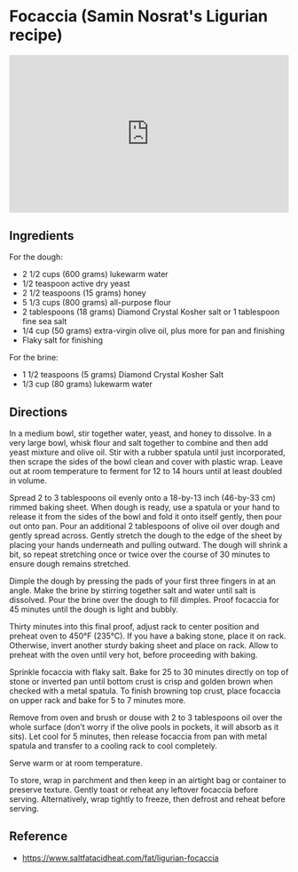 # Focaccia (Samin Nosrat's Ligurian recipe)

<iframe style="max-width:100%;height:auto;aspect-ratio:16/9;" width="560" height="315" src="https://www.youtube.com/embed/6pHsAgDgRHE?si=ZEmdwb6uY-CfTX-9" title="YouTube video player" frameborder="0" allow="accelerometer; autoplay; clipboard-write; encrypted-media; gyroscope; picture-in-picture; web-share" referrerpolicy="strict-origin-when-cross-origin" allowfullscreen></iframe>

## Ingredients

For the dough:

- 2 1/2 cups (600 grams) lukewarm water
- 1/2 teaspoon active dry yeast
- 2 1/2 teaspoons (15 grams) honey
- 5 1/3 cups (800 grams) all-purpose flour
- 2 tablespoons (18 grams) Diamond Crystal Kosher salt or 1 tablespoon fine sea salt
- 1/4 cup (50 grams) extra-virgin olive oil, plus more for pan and finishing
- Flaky salt for finishing

For the brine:

- 1 1/2 teaspoons (5 grams) Diamond Crystal Kosher Salt
- 1/3 cup (80 grams) lukewarm water

## Directions

In a medium bowl, stir together water, yeast, and honey to dissolve. In a very large bowl, whisk flour and salt together to combine and then add yeast mixture and olive oil. Stir with a rubber spatula until just incorporated, then scrape the sides of the bowl clean and cover with plastic wrap. Leave out at room temperature to ferment for 12 to 14 hours until at least doubled in volume.

Spread 2 to 3 tablespoons oil evenly onto a 18-by-13 inch (46-by-33 cm) rimmed baking sheet. When dough is ready, use a spatula or your hand to release it from the sides of the bowl and fold it onto itself gently, then pour out onto pan. Pour an additional 2 tablespoons of olive oil over dough and gently spread across. Gently stretch the dough to the edge of the sheet by placing your hands underneath and pulling outward. The dough will shrink a bit, so repeat stretching once or twice over the course of 30 minutes to ensure dough remains stretched.

Dimple the dough by pressing the pads of your first three fingers in at an angle. Make the brine by stirring together salt and water until salt is dissolved. Pour the brine over the dough to fill dimples. Proof focaccia for 45 minutes until the dough is light and bubbly.

Thirty minutes into this final proof, adjust rack to center position and preheat oven to 450°F (235°C). If you have a baking stone, place it on rack. Otherwise, invert another sturdy baking sheet and place on rack. Allow to preheat with the oven until very hot, before proceeding with baking.

Sprinkle focaccia with flaky salt. Bake for 25 to 30 minutes directly on top of stone or inverted pan until bottom crust is crisp and golden brown when checked with a metal spatula. To finish browning top crust, place focaccia on upper rack and bake for 5 to 7 minutes more.

Remove from oven and brush or douse with 2 to 3 tablespoons oil over the whole surface (don’t worry if the olive pools in pockets, it will absorb as it sits). Let cool for 5 minutes, then release focaccia from pan with metal spatula and transfer to a cooling rack to cool completely.

Serve warm or at room temperature.

To store, wrap in parchment and then keep in an airtight bag or container to preserve texture. Gently toast or reheat any leftover focaccia before serving. Alternatively, wrap tightly to freeze, then defrost and reheat before serving.

## Reference

- <https://www.saltfatacidheat.com/fat/ligurian-focaccia>

